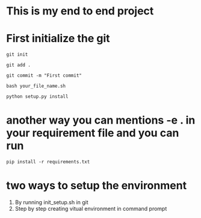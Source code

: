 # This is my end to end project

# First initialize the git
```
git init 
```

```
git add .
```
```
git commit -m "First commit"
```

```
bash your_file_name.sh
```


```
python setup.py install
```

# another way you can mentions -e . in your requirement file and you can run

```
pip install -r requirements.txt
```


# two ways to setup the environment 
1) By running init_setup.sh in git
2) Step by step creating vitual environment in command prompt
